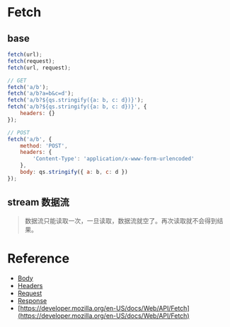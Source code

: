 # Fetch

## base

```js
fetch(url);
fetch(request);
fetch(url, request);
```

```js
// GET
fetch('a/b');
fetch('a/b?a=b&c=d');
fetch('a/b?${qs.stringify({a: b, c: d})}');
fetch('a/b?${qs.stringify({a: b, c: d})}', {
    headers: {}
});

// POST
fetch('a/b', {
    method: 'POST',
    headers: {
        'Content-Type': 'application/x-www-form-urlencoded'
    },
    body: qs.stringify({ a: b, c: d })
});
```

## stream 数据流

> 数据流只能读取一次，一旦读取，数据流就空了。再次读取就不会得到结果。

# Reference

-   [Body](#js/Body)
-   [Headers](#js/Headers)
-   [Request](#js/Request)
-   [Response](#js/Response)
-   [https://developer.mozilla.org/en-US/docs/Web/API/Fetch](https://developer.mozilla.org/en-US/docs/Web/API/Fetch)
